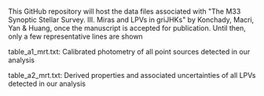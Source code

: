 This GitHub repository will host the data files associated with "The M33 Synoptic Stellar Survey. III. Miras and LPVs in griJHKs" by Konchady, Macri, Yan & Huang, once the manuscript is accepted for publication. Until then, only a few representative lines are shown

table_a1_mrt.txt: Calibrated photometry of all point sources detected in our analysis

table_a2_mrt.txt: Derived properties and associated uncertainties of all LPVs detected in our analysis
